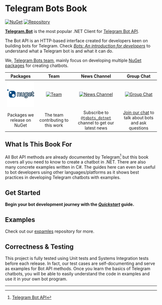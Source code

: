 # Telegram Bots Book

[![NuGet](https://img.shields.io/nuget/dt/Telegram.Bot.svg?style=flat-square)](https://www.nuget.org/packages/Telegram.Bot)
[![Repository](https://img.shields.io/github/stars/TelegramBots/Telegram.Bot.svg?style=social&label=Stars)](https://github.com/TelegramBots/Telegram.Bot)

[**Telegram.Bot**] is the most popular .NET Client for [Telegram Bot API].

The Bot API is an HTTP-based interface created for developers keen on building bots for Telegram.
Check [_Bots: An introduction for developers_] to understand what a Telegram bot is and what it can do.

We, [Telegram Bots team], mainly focus on developing multiple [NuGet packages] for creating chatbots.

|Packages|Team|News Channel|Group Chat|
|:------:|:--:|:----------:|:--------:|
| [![Packages](1/docs/logo-nuget.png)](https://www.nuget.org/profiles/TelegramBots) | [![Team](1/docs/logo-gh.png)](https://github.com/orgs/TelegramBots/people) | [![News Channel](1/docs/logo-channel.jpg)](https://t.me/tgbots_dotnet) | [![Group Chat](1/docs/logo-chat.jpg)](https://t.me/joinchat/B35YY0QbLfd034CFnvCtCA) |
| Packages we release on NuGet | The team contributing to this work | Subscribe to [`@tgbots_dotnet`] channel to get our latest news | [Join our chat] to talk about bots and ask questions |

## What Is This Book For

All Bot API methods are already documented by Telegram[^1] but this book covers all you need to know to create a
chatbot in .NET. There are also many concrete examples written in C#.
The guides here can even be useful to bot developers using other languages/platforms as it shows best practices
in developing Telegram chatbots with examples.

## Get Started

**Begin your bot development journey with the [_Quickstart_](1/quickstart.md) guide.**

## Examples

Check out our [expamles](https://github.com/TelegramBots/Telegram.Bot.Examples) repository for more.

## Correctness & Testing

This project is fully tested using Unit tests and Systems Integration tests before each release.
In fact, our test cases are self-documenting and serve as examples for Bot API methods.
Once you learn the basics of Telegram chatbots, you will be able to easily understand the code in examples and
use it in your own bot program.

---

[**Telegram.Bot**]: https://github.com/TelegramBots/Telegram.Bot
[Telegram Bot API]: https://core.telegram.org/bots/api
[_Bots: An introduction for developers_]: https://core.telegram.org/bots
[Telegram Bots team]: https://github.com/orgs/TelegramBots/people
[NuGet packages]: https://www.nuget.org/profiles/TelegramBots
[`@tgbots_dotnet`]: https://t.me/tgbots_dotnet
[Join our chat]: https://t.me/joinchat/B35YY0QbLfd034CFnvCtCA
[^1]: [Telegram Bot API](https://core.telegram.org/bots/api)
